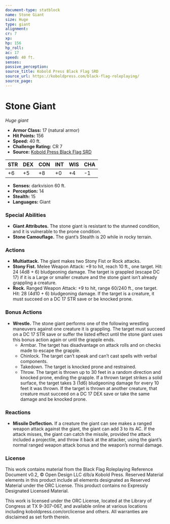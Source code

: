 ```yaml
---
document-type: statblock
name: Stone Giant
size: Huge
type: giant
alignment: 
cr: 7
xp: 
hp: 156
hp_roll: 
ac: 17
speed: 40 ft.
senses: 
passive_perception: 
source_title: Kobold Press Black Flag SRD
source_url: https://koboldpress.com/black-flag-roleplaying/
source_page: 
---
```


# Stone Giant

*Huge giant*

- **Armor Class:** 17 (natural armor)
- **Hit Points:** 156
- **Speed:** 40 ft.
- **Challenge Rating:** CR 7
- **Source:** [Kobold Press Black Flag SRD](https://koboldpress.com/black-flag-roleplaying/)

| STR | DEX | CON | INT | WIS | CHA |
| --- | --- | --- | --- | --- | --- |
| +6 | +5 | +8 | +0 | +4 | -1 |

- **Senses:** darkvision 60 ft.
- **Perception:** 14
- **Stealth:** 15
- **Languages:** Giant

### Special Abilities

- **Giant Attributes.** The stone giant is resistant to the stunned condition, and it is vulnerable to the prone condition.
- **Stone Camouflage.** The giant’s Stealth is 20 while in rocky terrain.

### Actions

- **Multiattack.** The giant makes two Stony Fist or Rock attacks.
- **Stony Fist.** Melee Weapon Attack: +9 to hit, reach 10 ft., one target. Hit: 24 (4d8 + 6) bludgeoning damage. The target is grappled (escape DC 17) if it is a Large or smaller creature and the stone giant isn’t already grappling a creature.
- **Rock.** Ranged Weapon Attack: +9 to hit, range 60/240 ft., one target. Hit: 28 (4d10 + 6) bludgeoning damage. If the target is a creature, it must succeed on a DC 17 STR save or be knocked prone.

### Bonus Actions

- **Wrestle.** The stone giant performs one of the following wrestling maneuvers against one creature it is grappling. The target must succeed on a DC 17 STR save or suffer the listed effect until the stone giant uses this bonus action again or until the grapple ends.
	- Armbar. The target has disadvantage on attack rolls and on checks made to escape the grapple.
	- Chinlock. The target can’t speak and can’t cast spells with verbal components.
	- Takedown. The target is knocked prone and restrained.
	- Throw. The target is thrown up to 30 feet in a random direction and knocked prone, ending the grapple. If a thrown target strikes a solid surface, the target takes 3 (1d6) bludgeoning damage for every 10 feet it was thrown. If the target is thrown at another creature, that creature must succeed on a DC 17 DEX save or take the same damage and be knocked prone.

### Reactions

- **Missile Deflection.** If a creature the giant can see makes a ranged weapon attack against the giant, the giant can add 3 to its AC. If the attack misses, the giant can catch the missile, provided the attack included a projectile, and throw it back at the attacker, using the giant’s normal ranged weapon attack bonus and the weapon’s normal damage.

### License

This work contains material from the Black Flag Roleplaying Reference Document v0.2, © Open Design LLC d/b/a Kobold Press. Reserved Material elements in this product include all elements designated as Reserved Material under the ORC License. This product contains no Expressly Designated Licensed Material.

This work is licensed under the ORC License, located at the Library of Congress at TX 9-307-067, and available online at various locations including koboldpress.com/orclicense and others. All warranties are disclaimed as set forth therein.
